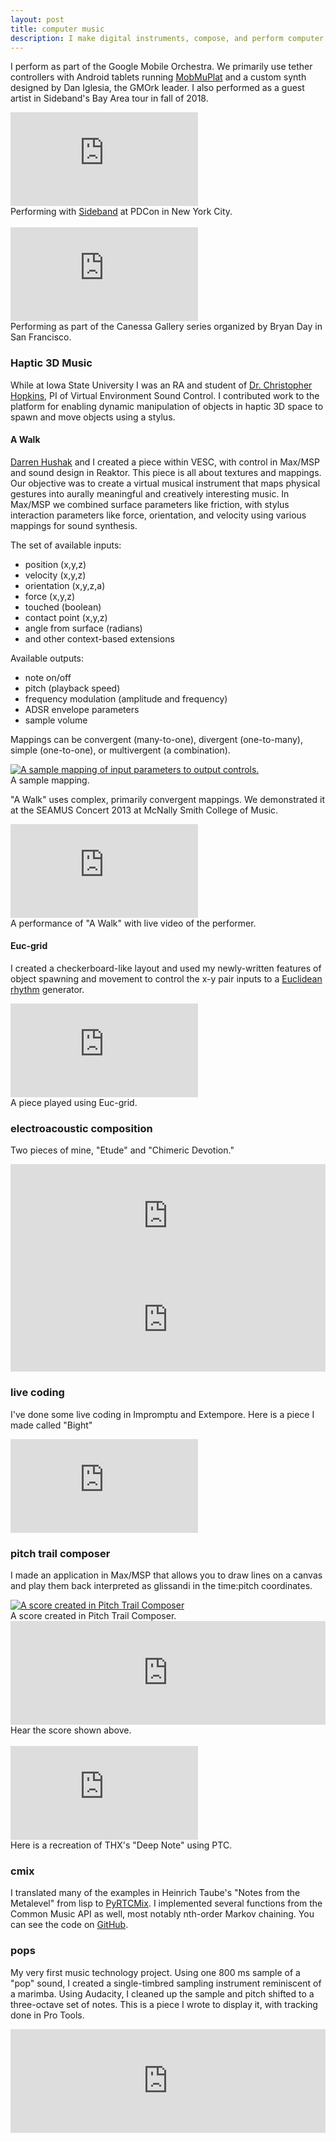 ```yaml
---
layout: post
title: computer music
description: I make digital instruments, compose, and perform computer music
---
```


I perform as part of the Google Mobile Orchestra. We primarily use tether
controllers with Android tablets running
[MobMuPlat](http://danieliglesia.com/mobmuplat/) and a custom synth designed
by Dan Iglesia, the GMOrk leader.  I also performed as a guest artist in
Sideband's Bay Area tour in fall of 2018. 


<div class="embed-container">
  <iframe src="https://www.youtube.com/embed/-Axk0a_1B3A" frameborder="0" allowfullscreen></iframe>
</div>
<div class="col three caption">
  Performing with <a href="http://www.sidebandband.com/">Sideband</a> at PDCon in New York City.
</div>
<br/>

<div class="embed-container">
  <iframe src="https://www.youtube.com/embed/ir3cWzRgcHE" frameborder="0" allowfullscreen></iframe>
</div>
<div class="col three caption">
  Performing as part of the Canessa Gallery series organized by Bryan Day in San Francisco.
</div>

### Haptic 3D Music
While at Iowa State University I was an RA and student of
[Dr. Christopher Hopkins](https://www.music.iastate.edu/people/christopher-hopkins),
PI of Virtual Environment Sound Control. I contributed work to the platform for
enabling dynamic manipulation of objects in haptic 3D space to spawn and move
objects using a stylus.  

#### A Walk
[Darren Hushak](http://pinnacle-recording.com) and I created a piece within
VESC, with control in Max/MSP and sound design in Reaktor. This piece is all
about textures and mappings. 
Our objective was to create a virtual musical instrument that maps physical
gestures into aurally meaningful and creatively interesting music. In
Max/MSP we combined surface parameters like friction, with stylus interaction
parameters like force, orientation, and velocity using various mappings for
sound synthesis.  

The set of available inputs:
- position (x,y,z)
- velocity (x,y,z)
- orientation (x,y,z,a)
- force (x,y,z)
- touched (boolean)
- contact point (x,y,z)
- angle from surface (radians)
- and other context-based extensions

Available outputs:
- note on/off
- pitch (playback speed)
- frequency modulation (amplitude and frequency)
- ADSR envelope parameters
- sample volume

Mappings can be convergent (many-to-one), divergent (one-to-many), simple (one-to-one), or multivergent (a combination).  
<div class="img_full">
  <a target="_blank" href="{{- site.baseurl -}}/img/mapping.png">
    <img class="col three" src="{{- site.baseurl -}}/img/mapping.png" alt="A sample mapping of input parameters to output controls." title="Mapping"/>
  </a>
</div>
<div class="col three caption">
  A sample mapping.
</div>

"A Walk" uses complex, primarily convergent mappings. We demonstrated it at the SEAMUS Concert 2013 at McNally Smith College of Music.  

<div class="embed-container">
  <iframe src="https://www.youtube.com/embed/kH0IAbcZDLQ" frameborder="0" allowfullscreen></iframe>
</div>
<div class="col three caption">
  A performance of "A Walk" with live video of the performer.
</div>

#### Euc-grid
I created a checkerboard-like layout and used my newly-written features of
object spawning and movement to control the x-y pair inputs to a
[Euclidean rhythm](http://www.hisschemoller.com/2011/euclidean-rhythms/)
generator.  
<div class="embed-container">
  <iframe src="https://www.youtube.com/embed/6EF4Kq11P5o" frameborder="0" allowfullscreen></iframe>
</div>
<div class="col three caption">
  A piece played using Euc-grid.
</div>

### electroacoustic composition
Two pieces of mine, "Etude" and "Chimeric Devotion."
<iframe width="100%" height="166" scrolling="no" frameborder="no" src="https://w.soundcloud.com/player/?url=https%3A//api.soundcloud.com/tracks/32606962&color=%238200c1&auto_play=false&show_artwork=false"> </iframe>
<iframe width="100%" height="166" scrolling="no" frameborder="no" src="https://w.soundcloud.com/player/?url=https%3A//api.soundcloud.com/tracks/62399244&color=%238200c1&auto_play=false&show_artwork=false"> </iframe>

### live coding
I've done some live coding in Impromptu and Extempore. Here is a piece I made
called "Bight"  
<div class="embed-container">
  <iframe src="https://www.youtube.com/embed/m0aw5hevtiU" frameborder="0" allowfullscreen></iframe>
</div>

### pitch trail composer
I made an application in Max/MSP that allows you to draw lines on a canvas and
play them back interpreted as glissandi in the time:pitch coordinates.
<div class="img_full">
  <a target="_blank" href="{{- site.baseurl -}}/img/etude.png">
    <img class="col three" src="{{- site.baseurl -}}/img/thumbs/etude.png" alt="A score created in Pitch Trail Composer" title="A score created in Pitch Trail Composer"/>
  </a>
</div>
<div class="col three caption">
  A score created in Pitch Trail Composer.
</div>

<iframe width="100%" height="166" scrolling="no" frameborder="no" src="https://w.soundcloud.com/player/?url=https%3A//api.soundcloud.com/tracks/74590917&color=%238200c1&auto_play=false&show_artwork=false"> </iframe>
<div class="col three caption">
  Hear the score shown above.
</div>
<br/>

<div class="embed-container">
  <iframe src="https://www.youtube.com/embed/xl4C4zsy9LY" frameborder="0" allowfullscreen></iframe>
</div>
<div class="col three caption">
  Here is a recreation of THX's "Deep Note" using PTC.
</div>

### cmix
I translated many of the examples in Heinrich Taube's "Notes from the Metalevel"
from lisp to [PyRTCMix](http://www.rtcmix.org). I implemented several functions
from the Common Music API as well, most notably nth-order Markov chaining. You
can see the code on
[GitHub](https://github.com/curtisullerich/computer-music/tree/master/rtcmix).

### pops
My very first music technology project. Using one 800 ms sample of a "pop"
sound, I created a single-timbred sampling instrument reminiscent of a marimba.
Using Audacity, I cleaned up the sample and pitch shifted to a three-octave set
of notes. This is a piece I wrote to display it, with tracking done in Pro
Tools.
<iframe width="100%" height="166" scrolling="no" frameborder="no" src="https://w.soundcloud.com/player/?url=https%3A//api.soundcloud.com/tracks/131887960&color=%238200c1&auto_play=false&show_artwork=false"> </iframe>

